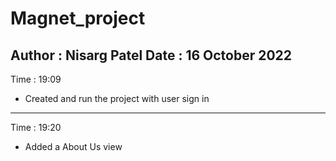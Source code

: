 # Magnet_project
Author : Nisarg Patel
Date : 16 October 2022
-------------------------------------------------------------------------------
Time : 19:09
- Created and run the project with user sign in
-------------------------------------------------------------------------------
Time : 19:20
- Added a About Us view 

